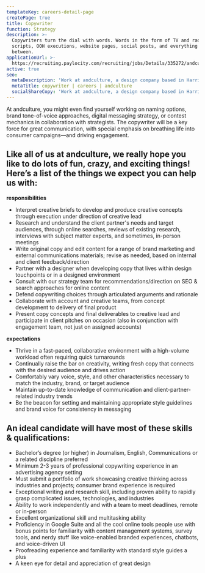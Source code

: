 ```yaml
---
templateKey: careers-detail-page
createPage: true
title: Copywriter
function: Strategy
description: >-
  Copywriters turn the dial with words. Words in the form of TV and radio
  scripts, OOH executions, website pages, social posts, and everything in
  between.
applicationUrl: >-
  https://recruiting.paylocity.com/recruiting/jobs/Details/335272/andculture-Inc/Copywriter
active: true
seo:
  metaDescription: 'Work at andculture, a design company based in Harrisburg, PA'
  metaTitle: copywriter | careers | andculture
  socialShareCopy: 'Work at andculture, a design company based in Harrisburg, PA'
---
```

At andculture, you might even find yourself working on naming options, brand tone-of-voice approaches, digital messaging strategy, or contest mechanics in collaboration with strategists. The copywriter will be a key force for great communication, with special emphasis on breathing life into consumer campaigns—and driving engagement.

## Like all of us at andculture, we really hope you like to do lots of fun, crazy, and exciting things! Here’s a list of the things we expect you can help us with:

**responsibilities**
* Interpret creative briefs to develop and produce creative concepts through execution under direction of creative lead
* Research and understand the client partner's needs and target audiences, through online searches, reviews of existing research, interviews with subject matter experts, and sometimes, in-person meetings
* Write original copy and edit content for a range of brand marketing and external communications materials; revise as needed, based on internal and client feedback/direction
* Partner with a designer when developing copy that lives within design touchpoints or in a designed environment
* Consult with our strategy team for recommendations/direction on SEO & search approaches for online content
* Defend copywriting choices through articulated arguments and rationale
* Collaborate with account and creative teams, from concept development to delivery of final product
* Present copy concepts and final deliverables to creative lead and participate in client pitches on occasion (also in conjunction with engagement team, not just on assigned accounts)

**expectations**
* Thrive in a fast-paced, collaborative environment with a high-volume workload often requiring quick turnarounds
* Continually raise the bar on creativity, writing fresh copy that connects with the desired audience and drives action
* Comfortably vary voice, style, and other characteristics necessary to match the industry, brand, or target audience
* Maintain up-to-date knowledge of communication and client-partner-related industry trends
* Be the beacon for setting and maintaining appropriate style guidelines and brand voice for consistency in messaging

## An ideal candidate will have most of these skills & qualifications:
* Bachelor’s degree (or higher) in Journalism, English, Communications or a related discipline preferred
* Minimum 2-3 years of professional copywriting experience in an advertising agency setting
* Must submit a portfolio of work showcasing creative thinking across industries and projects; consumer brand experience is required 
* Exceptional writing and research skill, including proven ability to rapidly grasp complicated issues, technologies, and industries
* Ability to work independently and with a team to meet deadlines, remote or in-person
* Excellent organizational skill and multitasking ability
* Proficiency in Google Suite and all the cool online tools people use with bonus points for familiarity with content management systems, survey tools, and nerdy stuff like voice-enabled branded experiences, chatbots, and voice-driven UI
* Proofreading experience and familiarity with standard style guides a plus
* A keen eye for detail and appreciation of great design
